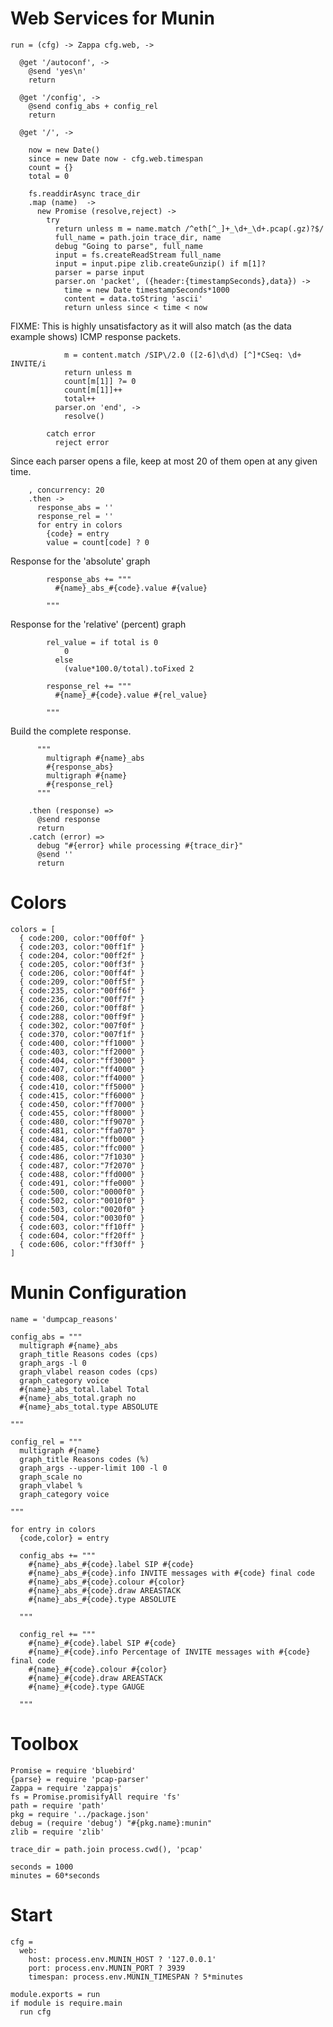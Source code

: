 Web Services for Munin
======================

    run = (cfg) -> Zappa cfg.web, ->

      @get '/autoconf', ->
        @send 'yes\n'
        return

      @get '/config', ->
        @send config_abs + config_rel
        return

      @get '/', ->

        now = new Date()
        since = new Date now - cfg.web.timespan
        count = {}
        total = 0

        fs.readdirAsync trace_dir
        .map (name)  ->
          new Promise (resolve,reject) ->
            try
              return unless m = name.match /^eth[^_]+_\d+_\d+.pcap(.gz)?$/
              full_name = path.join trace_dir, name
              debug "Going to parse", full_name
              input = fs.createReadStream full_name
              input = input.pipe zlib.createGunzip() if m[1]?
              parser = parse input
              parser.on 'packet', ({header:{timestampSeconds},data}) ->
                time = new Date timestampSeconds*1000
                content = data.toString 'ascii'
                return unless since < time < now

FIXME: This is highly unsatisfactory as it will also match (as the data example shows) ICMP response packets.

                m = content.match /SIP\/2.0 ([2-6]\d\d) [^]*CSeq: \d+ INVITE/i
                return unless m
                count[m[1]] ?= 0
                count[m[1]]++
                total++
              parser.on 'end', ->
                resolve()

            catch error
              reject error

Since each parser opens a file, keep at most 20 of them open at any given time.

        , concurrency: 20
        .then ->
          response_abs = ''
          response_rel = ''
          for entry in colors
            {code} = entry
            value = count[code] ? 0

Response for the 'absolute' graph

            response_abs += """
              #{name}_abs_#{code}.value #{value}

            """

Response for the 'relative' (percent) graph

            rel_value = if total is 0
                0
              else
                (value*100.0/total).toFixed 2

            response_rel += """
              #{name}_#{code}.value #{rel_value}

            """

Build the complete response.

          """
            multigraph #{name}_abs
            #{response_abs}
            multigraph #{name}
            #{response_rel}
          """

        .then (response) =>
          @send response
          return
        .catch (error) =>
          debug "#{error} while processing #{trace_dir}"
          @send ''
          return

Colors
======

    colors = [
      { code:200, color:"00ff0f" }
      { code:203, color:"00ff1f" }
      { code:204, color:"00ff2f" }
      { code:205, color:"00ff3f" }
      { code:206, color:"00ff4f" }
      { code:209, color:"00ff5f" }
      { code:235, color:"00ff6f" }
      { code:236, color:"00ff7f" }
      { code:260, color:"00ff8f" }
      { code:288, color:"00ff9f" }
      { code:302, color:"007f0f" }
      { code:370, color:"007f1f" }
      { code:400, color:"ff1000" }
      { code:403, color:"ff2000" }
      { code:404, color:"ff3000" }
      { code:407, color:"ff4000" }
      { code:408, color:"ff4000" }
      { code:410, color:"ff5000" }
      { code:415, color:"ff6000" }
      { code:450, color:"ff7000" }
      { code:455, color:"ff8000" }
      { code:480, color:"ff9070" }
      { code:481, color:"ffa070" }
      { code:484, color:"ffb000" }
      { code:485, color:"ffc000" }
      { code:486, color:"7f1030" }
      { code:487, color:"7f2070" }
      { code:488, color:"ffd000" }
      { code:491, color:"ffe000" }
      { code:500, color:"0000f0" }
      { code:502, color:"0010f0" }
      { code:503, color:"0020f0" }
      { code:504, color:"0030f0" }
      { code:603, color:"ff10ff" }
      { code:604, color:"ff20ff" }
      { code:606, color:"ff30ff" }
    ]

Munin Configuration
===================

    name = 'dumpcap_reasons'

    config_abs = """
      multigraph #{name}_abs
      graph_title Reasons codes (cps)
      graph_args -l 0
      graph_vlabel reason codes (cps)
      graph_category voice
      #{name}_abs_total.label Total
      #{name}_abs_total.graph no
      #{name}_abs_total.type ABSOLUTE

    """

    config_rel = """
      multigraph #{name}
      graph_title Reasons codes (%)
      graph_args --upper-limit 100 -l 0
      graph_scale no
      graph_vlabel %
      graph_category voice

    """

    for entry in colors
      {code,color} = entry

      config_abs += """
        #{name}_abs_#{code}.label SIP #{code}
        #{name}_abs_#{code}.info INVITE messages with #{code} final code
        #{name}_abs_#{code}.colour #{color}
        #{name}_abs_#{code}.draw AREASTACK
        #{name}_abs_#{code}.type ABSOLUTE

      """

      config_rel += """
        #{name}_#{code}.label SIP #{code}
        #{name}_#{code}.info Percentage of INVITE messages with #{code} final code
        #{name}_#{code}.colour #{color}
        #{name}_#{code}.draw AREASTACK
        #{name}_#{code}.type GAUGE

      """

Toolbox
=======

    Promise = require 'bluebird'
    {parse} = require 'pcap-parser'
    Zappa = require 'zappajs'
    fs = Promise.promisifyAll require 'fs'
    path = require 'path'
    pkg = require '../package.json'
    debug = (require 'debug') "#{pkg.name}:munin"
    zlib = require 'zlib'

    trace_dir = path.join process.cwd(), 'pcap'

    seconds = 1000
    minutes = 60*seconds

Start
=====

    cfg =
      web:
        host: process.env.MUNIN_HOST ? '127.0.0.1'
        port: process.env.MUNIN_PORT ? 3939
        timespan: process.env.MUNIN_TIMESPAN ? 5*minutes

    module.exports = run
    if module is require.main
      run cfg

